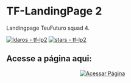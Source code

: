 # TF-LandingPage 2

Landingpage TeuFuturo squad 4.

[![ldaros - tf-lp2](https://img.shields.io/static/v1?label=ldaros&message=tf-lp2&color=blue&logo=github)](https://github.com/ldaros/tf-lp2 "Go to GitHub repo")
[![stars - tf-lp2](https://img.shields.io/github/stars/ldaros/tf-lp2?style=social)](https://github.com/ldaros/tf-lp2)

## Acesse a página aqui:

<div align="center">

[![Acessar Página](https://img.shields.io/badge/View_site-GH_Pages-2ea44f?style=for-the-badge)](https://ldaros.github.io/tf-lp2/)

</div>

